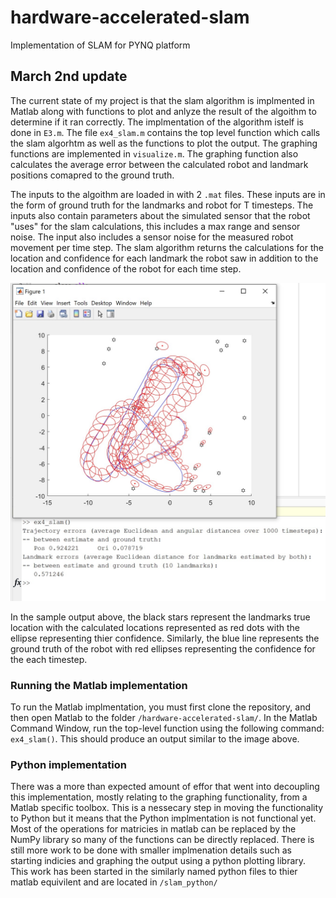 # hardware-accelerated-slam
Implementation of SLAM for PYNQ platform


## March 2nd update

The current state of my project is that the slam algorithm is implmented in Matlab along with functions to plot and anlyze the result of the algoithm to determine if it ran correctly. The implmentation of the algorithm istelf is done in `E3.m`. The file `ex4_slam.m` contains the top level function which calls the slam algorhtm as well as the functions to plot the output. The graphing functions are implemented in `visualize.m`. The graphing function also calculates the average error between the calculated robot and landmark positions comapred to the ground truth. 

The inputs to the algoithm are loaded in with 2 `.mat` files. These inputs are in the form of ground truth for the landmarks and robot for T timesteps. The inputs also contain parameters about the simulated sensor that the robot "uses" for the slam calculations, this includes a max range and sensor noise. The input also includes a sensor noise for the measured robot movement per time step. The slam algorithm returns the calculations for the location and confidence for each landmark the robot saw in addition to the location and confidence of the robot for each time step.

![](matlab_sample_output.jpg)

In the sample output above, the black stars represent the landmarks true location with the calculated locations represented as red dots with the ellipse representing thier confidence. Similarly, the blue line represents the ground truth of the robot with red ellipses representing the confidence for the each timestep.

### Running the Matlab implementation

To run the Matlab implmentation, you must first clone the repository, and then open Matlab to the folder `/hardware-accelerated-slam/`. In the Matlab Command Window, run the top-level function using the following command: `ex4_slam()`. This should produce an output similar to the image above.  

### Python implementation

There was a more than expected amount of effor that went into decoupling this implementation, mostly relating to the graphing functionality, from a Matlab specific toolbox. This is a nessecary step in moving the functionality to Python but it means that the Python implmentation is not functional yet. Most of the operations for matricies in matlab can be replaced by the NumPy library so many of the functions can be directly replaced. There is still more work to be done with smaller implmenation details such as starting indicies and graphing the output using a python plotting library. This work has been started in the similarly named python files to thier matlab equivilent and are located in `/slam_python/`
